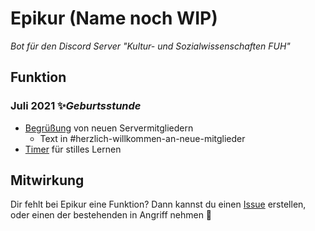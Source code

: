 # Epikur (Name noch WIP) 
*Bot für den Discord Server "Kultur- und Sozialwissenschaften FUH"*

## Funktion
### Juli 2021 ✨*Geburtsstunde*

* [Begrüßung](https://github.com/FU-Hagen-Discord/ksw-bot/blob/master/cogs/welcome.py) von neuen Servermitgliedern
  * Text in #herzlich-willkommen-an-neue-mitglieder
* [Timer](https://github.com/FU-Hagen-Discord/ksw-bot/blob/master/cogs/timer.py) für stilles Lernen 

## Mitwirkung
Dir fehlt bei Epikur eine Funktion? Dann kannst du einen [Issue](https://github.com/FU-Hagen-Discord/ksw-bot/issues) erstellen, oder einen der bestehenden in Angriff nehmen 💪
